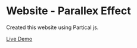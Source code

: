 # Website - Parallex Effect

Created this website using Partical js. 

[Live Demo](https://react-js-simple-shopping-cart.vercel.app/shop/home)


